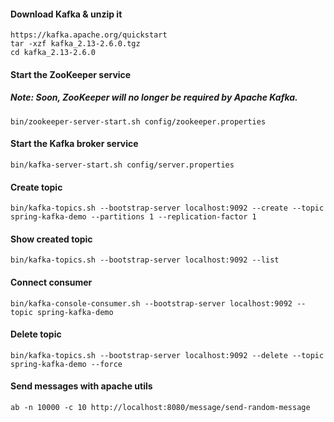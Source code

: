 #### Download Kafka & unzip it
    https://kafka.apache.org/quickstart
    tar -xzf kafka_2.13-2.6.0.tgz
    cd kafka_2.13-2.6.0

#### Start the ZooKeeper service
##### Note: Soon, ZooKeeper will no longer be required by Apache Kafka.
    bin/zookeeper-server-start.sh config/zookeeper.properties

#### Start the Kafka broker service
    bin/kafka-server-start.sh config/server.properties

#### Create topic
    bin/kafka-topics.sh --bootstrap-server localhost:9092 --create --topic spring-kafka-demo --partitions 1 --replication-factor 1

#### Show created topic
    bin/kafka-topics.sh --bootstrap-server localhost:9092 --list

#### Connect consumer
    bin/kafka-console-consumer.sh --bootstrap-server localhost:9092 --topic spring-kafka-demo

#### Delete topic
    bin/kafka-topics.sh --bootstrap-server localhost:9092 --delete --topic spring-kafka-demo --force

#### Send messages with apache utils 
    ab -n 10000 -c 10 http://localhost:8080/message/send-random-message
